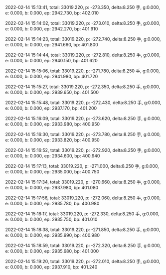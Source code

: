 2022-02-14 15:13:41, total: 33019.220, p: -273.350, delta:8.250 手, g:0.000, e: 0.000, b: 0.000, ep: 2942.730, bp: 402.010

2022-02-14 15:14:02, total: 33019.220, p: -273.010, delta:8.250 手, g:0.000, e: 0.000, b: 0.000, ep: 2942.270, bp: 401.910

2022-02-14 15:14:23, total: 33019.220, p: -272.740, delta:8.250 手, g:0.000, e: 0.000, b: 0.000, ep: 2941.660, bp: 401.800

2022-02-14 15:14:44, total: 33019.220, p: -272.810, delta:8.250 手, g:0.000, e: 0.000, b: 0.000, ep: 2940.150, bp: 401.620

2022-02-14 15:15:06, total: 33019.220, p: -271.780, delta:8.250 手, g:0.000, e: 0.000, b: 0.000, ep: 2941.980, bp: 401.720

2022-02-14 15:15:27, total: 33019.220, p: -272.350, delta:8.250 手, g:0.000, e: 0.000, b: 0.000, ep: 2939.650, bp: 401.500

2022-02-14 15:15:48, total: 33019.220, p: -272.430, delta:8.250 手, g:0.000, e: 0.000, b: 0.000, ep: 2937.170, bp: 401.200

2022-02-14 15:16:09, total: 33019.220, p: -273.620, delta:8.250 手, g:0.000, e: 0.000, b: 0.000, ep: 2933.980, bp: 400.950

2022-02-14 15:16:30, total: 33019.220, p: -273.780, delta:8.250 手, g:0.000, e: 0.000, b: 0.000, ep: 2933.820, bp: 400.950

2022-02-14 15:16:52, total: 33019.220, p: -272.920, delta:8.250 手, g:0.000, e: 0.000, b: 0.000, ep: 2934.600, bp: 400.940

2022-02-14 15:17:13, total: 33019.220, p: -271.000, delta:8.250 手, g:0.000, e: 0.000, b: 0.000, ep: 2935.000, bp: 400.750

2022-02-14 15:17:34, total: 33019.220, p: -270.660, delta:8.250 手, g:0.000, e: 0.000, b: 0.000, ep: 2937.980, bp: 401.080

2022-02-14 15:17:56, total: 33019.220, p: -272.060, delta:8.250 手, g:0.000, e: 0.000, b: 0.000, ep: 2935.780, bp: 400.980

2022-02-14 15:18:17, total: 33019.220, p: -272.330, delta:8.250 手, g:0.000, e: 0.000, b: 0.000, ep: 2935.750, bp: 401.010

2022-02-14 15:18:38, total: 33019.220, p: -271.850, delta:8.250 手, g:0.000, e: 0.000, b: 0.000, ep: 2935.990, bp: 400.980

2022-02-14 15:18:59, total: 33019.220, p: -272.320, delta:8.250 手, g:0.000, e: 0.000, b: 0.000, ep: 2935.680, bp: 401.000

2022-02-14 15:19:20, total: 33019.220, p: -272.010, delta:8.250 手, g:0.000, e: 0.000, b: 0.000, ep: 2937.910, bp: 401.240
